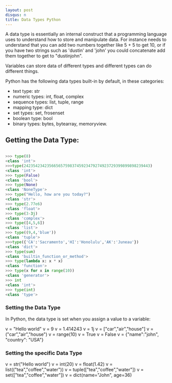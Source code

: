 ```yaml
---
layout: post
disqus: n
title: Data Types Python
---
```


A data type is essentially an internal construct that a programming language uses to understand how to store and manipulate data. For instance needs to understand that you can add two numbers together like 5 + 5 to get 10, or if you have two strings such as 'dustin' and 'john' you could concatenate add them together to get to "dustinjohn".

Variables can store data of different types and different types can do different things.

Python has the following data types built-in by default, in these categories:

- text type: str
- numeric types: int, float, complex
- sequence types: list, tuple, range
- mapping type: dict
- set types: set, frosenset
- boolean type: bool
- binary types: bytes, bytearray, memoryview.

## Getting the Data Type:

```python

>>> type(8)
<class 'int'>
>>>type(2423542342356656575983745923479274923729399899898239443)
<class 'int'>
>>> type(False)
<class 'bool'>
>>> type(None)
<class 'NoneType'>
>>> type("Hello, how are you today?")
<class 'str'>
>>> type(2.77e6)
<class 'float'>
>>> type(3-3j)
<class 'complex'>
>>> type([4,5,6])
<class 'list'>
>>> type((9,4,'blue'))
<class 'tuple'>
>>>type({'CA':'Sacramento','HI':'Honolulu','AK':'Juneau'})
<class 'dict'>
>>> type(sum)
<class 'builtin_function_or_method'>
>>> type(lambda x: x * x)
<class 'function'>
>>> type(x for x in range(10))
<class 'generator'>
>>> int
<class 'int'>
>>> type(int)
<class 'type'>
```

### Setting the Data Type

In Python, the data type is set when you assign a value to a variable:

v = "Hello world"
v = 9
v = 1.414243
v = 1j
v = ["car","air","house"]
v = ("car","air","house")
v = range(10)
v = True
v = False
v = {"name":"john", "country": "USA"}

### Setting the specific Data Type

v = str("Hello world")
v = int(20)
v = float(1.42)
v = list(("tea","coffee","water"))
v = tuple(["tea","coffee","water"])
v = set(["tea","coffee","water"])
v = dict(name="John", age=36)
